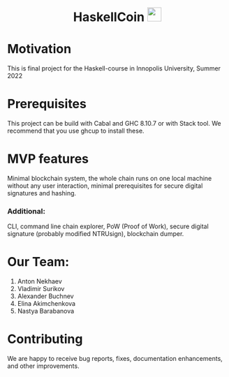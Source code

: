 

<h1 align="center">HaskellCoin</a> 
<img src="https://github.com/blackcater/blackcater/raw/main/images/Hi.gif" height="32"/></h1>

# Motivation
This is final project for the Haskell-course in Innopolis University, Summer 2022

# Prerequisites
This project can be build with Cabal and GHC 8.10.7 or with Stack tool. We recommend that you use ghcup to install these.

# MVP features
Minimal blockchain system, the whole chain runs on one local machine without any
user interaction, minimal prerequisites for secure digital signatures and hashing.
### Additional:
CLI, command line chain explorer, PoW (Proof of Work), secure digital signature (probably modified NTRUsign), blockchain dumper.

# Our Team:
1. Anton Nekhaev
2. Vladimir Surikov
3. Alexander Buchnev
4. Elina Akimchenkova
5. Nastya Barabanova

# Contributing
We are happy to receive bug reports, fixes, documentation enhancements, and other improvements.

